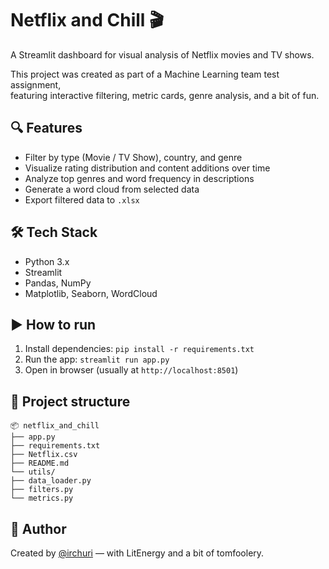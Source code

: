 # Netflix and Chill 🎬

A Streamlit dashboard for visual analysis of Netflix movies and TV shows.

This project was created as part of a Machine Learning team test assignment,  
featuring interactive filtering, metric cards, genre analysis, and a bit of fun.

## 🔍 Features
- Filter by type (Movie / TV Show), country, and genre
- Visualize rating distribution and content additions over time
- Analyze top genres and word frequency in descriptions
- Generate a word cloud from selected data
- Export filtered data to `.xlsx`

## 🛠 Tech Stack
- Python 3.x
- Streamlit
- Pandas, NumPy
- Matplotlib, Seaborn, WordCloud

## ▶ How to run
1. Install dependencies:
```pip install -r requirements.txt```
2. Run the app:
```streamlit run app.py```
3. Open in browser (usually at `http://localhost:8501`)

## 📁 Project structure
```
📦 netflix_and_chill
├── app.py
├── requirements.txt
├── Netflix.csv
├── README.md
└── utils/
├── data_loader.py
├── filters.py
└── metrics.py
```

## 🧠 Author
Created by [@irchuri](https://github.com/irchuri) — with LitEnergy and a bit of tomfoolery.